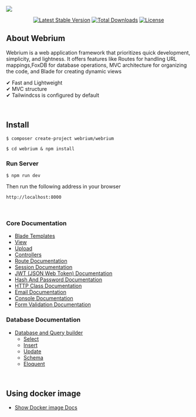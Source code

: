 ![](https://repository-images.githubusercontent.com/267562756/f844fe22-c086-4bfd-a20e-ee0e111ceb28)

<div align="center">

[![Latest Stable Version](https://poser.pugx.org/webrium/webrium/v)](//packagist.org/packages/webrium/webrium) [![Total Downloads](https://poser.pugx.org/webrium/webrium/downloads)](//packagist.org/packages/webrium/webrium)  [![License](https://poser.pugx.org/webrium/webrium/license)](//packagist.org/packages/webrium/webrium)

</div>

## About Webrium

Webrium is a web application framework that prioritizes quick development, simplicity, and lightness. It offers features like Routes for handling URL mappings,FoxDB for database operations, MVC architecture for organizing the code, and Blade for creating dynamic views


✔ Fast and Lightweight <br>
✔ MVC structure <br>
✔ Tailwindcss is configured by default <br>

<br>

## Install
```
$ composer create-project webrium/webrium
```

```
$ cd webrium & npm install
```

### Run Server
```
$ npm run dev
```

Then run the following address in your browser

`http://localhost:8000`

<br>

### Core Documentation
 * [Blade Templates](https://github.com/webrium/webrium/wiki/Blade-Templates)
 * [View](https://github.com/webrium/webrium/wiki/View)
 * [Upload](https://github.com/webrium/webrium/wiki/Upload)
 * [Controllers](https://github.com/webrium/webrium/wiki/controllers)
 * [Route Documentation](https://github.com/webrium/core/wiki/Route-Class-Documentation)
 * [Session Documentation](https://github.com/webrium/core/wiki/Session-Class-Documentation)
 * [JWT (JSON Web Token) Documentation](https://github.com/webrium/core/wiki/JWT-Documentation)
 * [Hash And Password Documentation](https://github.com/webrium/core/wiki/Hash-Class-Documentation)
 * [HTTP Class Documentation](https://github.com/webrium/core/wiki/HTTP-Class-Documentation)
 * [Email Documentation](https://github.com/webrium/core/wiki/Email-Documentation)
 * [Console Documentation](https://github.com/webrium/console)
 * [Form Validation Documentation](https://github.com/webrium/core/wiki/FormValidation-Class-Documentation)

### Database Documentation
 - [Database and Query builder](https://github.com/webrium/foxdb)
   - [Select](https://github.com/webrium/foxdb#retrieving-all-rows-from-a-table)
   - [Insert](https://github.com/webrium/foxdb#insert-statements)
   - [Update](https://github.com/webrium/foxdb#update-statements)
   - [Schema](https://github.com/webrium/foxdb/wiki/Schema)
   - [Eloquent](https://github.com/webrium/foxdb/wiki/eloquent)
 
 
 
 <br>
 
 ## Using docker image
  - [Show Docker image Docs](https://github.com/webrium/docker-image)
